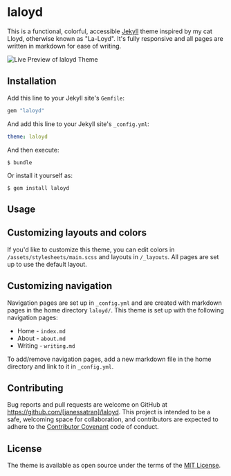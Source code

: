 # laloyd

This is a functional, colorful, accessible [Jekyll](https://jekyllrb.com/) theme inspired by my cat Lloyd, otherwise known as "La-Loyd". It's fully responsive and all pages are written in markdown for ease of writing.

![Live Preview of laloyd Theme](http://g.recordit.co/6dYP4Y8YuU.gif)

## Installation

Add this line to your Jekyll site's `Gemfile`:

```ruby
gem "laloyd"
```

And add this line to your Jekyll site's `_config.yml`:

```yaml
theme: laloyd
```

And then execute:

    $ bundle

Or install it yourself as:

    $ gem install laloyd

## Usage

## Customizing layouts and colors
If you'd like to customize this theme, you can edit colors in `/assets/stylesheets/main.scss` and layouts in `/_layouts`. All pages are set up to use the default layout.

## Customizing navigation
Navigation pages are set up in `_config.yml` and are created with markdown pages in the home directory `laloyd/`. This theme is set up with the following navigation pages:
- Home - `index.md`
- About - `about.md`
- Writing - `writing.md`

To add/remove navigation pages, add a new markdown file in the home directory and link to it in `_config.yml`.

## Contributing

Bug reports and pull requests are welcome on GitHub at https://github.com/[janessatran]/laloyd. This project is intended to be a safe, welcoming space for collaboration, and contributors are expected to adhere to the [Contributor Covenant](http://contributor-covenant.org) code of conduct.

## License

The theme is available as open source under the terms of the [MIT License](https://opensource.org/licenses/MIT).

